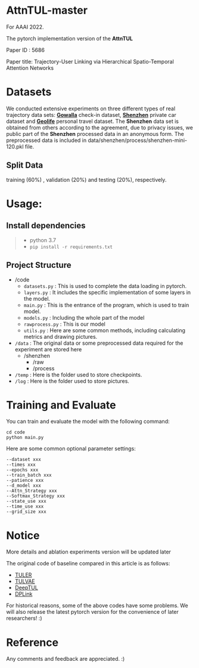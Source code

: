 # AttnTUL-master

For AAAI 2022.

The pytorch implementation version of the **AttnTUL**

Paper ID : 5686

Paper title: Trajectory-User Linking via Hierarchical Spatio-Temporal Attention Networks


# Datasets

We conducted extensive experiments on three different types of real trajectory data sets: [**Gowalla**](http://snap.stanford.edu/data/loc-gowalla.html) check-in dataset, [**Shenzhen**](https://github.com/HunanUniversityZhuXiao/PrivateCarTrajectoryData) private car dataset and [**Geolife**](https://www.microsoft.com/en-us/research/project/geolife-building-social-networks-using-human-location-history/) personal travel dataset. The **Shenzhen** data set is obtained from others according to the agreement, due to privacy issues, we public part of the **Shenzhen** processed data in an anonymous form. The preprocessed data is included in data/shenzhen/process/shenzhen-mini-120.pkl file.

## Split Data

training (60%) , validation (20%) and testing (20%), respectively.


# Usage:

## Install dependencies
> + python 3.7
> + ```pip install -r requirements.txt```

## Project Structure

+ /code
  + `datasets.py` : This is used to complete the data loading in pytorch.
  + `layers.py` : It includes the specific implementation of some layers in the model.
  + `main.py` : This is the entrance of the program, which is used to train model.
  + `models.py` : Including the whole part of the model
  + `rawprocess.py` : This is our model
  + `utils.py` : Here are some common methods, including calculating metrics and drawing pictures.
+ `/data` : The original data or some preprocessed data required for the experiment are stored here
  + /shenzhen
    + /raw
    + /process
+ `/temp` : Here is the folder used to store checkpoints.
+ `/log` : Here is the folder used to store pictures.

# Training and Evaluate

You can train and evaluate the model with the following command:
```
cd code
python main.py
```

Here are some common optional parameter settings:
```
--dataset xxx
--times xxx
--epochs xxx
--train_batch xxx
--patience xxx
--d_model xxx
--Attn_Strategy xxx
--Softmax_Strategy xxx
--state_use xxx
--time_use xxx
--grid_size xxx
```

# Notice

More details and ablation experiments version will be updated later

The original code of baseline compared in this article is as follows:

+ [TULER](https://github.com/gcooq/TUL)
+ [TULVAE](https://github.com/AI-World/IJCAI-TULVAE)
+ [DeepTUL](https://github.com/CodyMiao/DeepTUL)
+ [DPLink](https://github.com/vonfeng/DPLink)

For historical reasons, some of the above codes have some problems. We will also release the latest pytorch version for the convenience of later researchers! :)

# Reference

Any comments and feedback are appreciated. :)